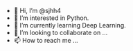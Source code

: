 - 👋 Hi, I’m @sjhh4
- 👀 I’m interested in Python.
- 🌱 I’m currently learning Deep Learning.
- 💞️ I’m looking to collaborate on ...
- 📫 How to reach me ...

<!---
sjhh4/sjhh4 is a ✨ special ✨ repository because its `README.md` (this file) appears on your GitHub profile.
You can click the Preview link to take a look at your changes.
--->
